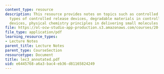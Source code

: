 ```yaml
---
content_type: resource
description: This resource provides notes on topics such as controlled release devices,
  types of controlled release devices, degradable materials in controlled release
  devices, physical chemistry principles in delivering small molecules vs. proteins.
file: https://ol-ocw-studio-app-production.s3.amazonaws.com/courses/20-462j-molecular-principles-of-biomaterials-spring-2006/e6445768a6a3bac4eb36d81165824249_lec3_annotated.pdf
file_type: application/pdf
learning_resource_types:
- Lecture Notes
parent_title: Lecture Notes
parent_type: CourseSection
resourcetype: Document
title: lec3_annotated.pdf
uid: e6445768-a6a3-bac4-eb36-d81165824249
---
```

